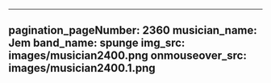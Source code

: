 ------
pagination_pageNumber: 2360
musician_name: Jem
band_name: spunge
img_src: images/musician2400.png
onmouseover_src: images/musician2400.1.png
------